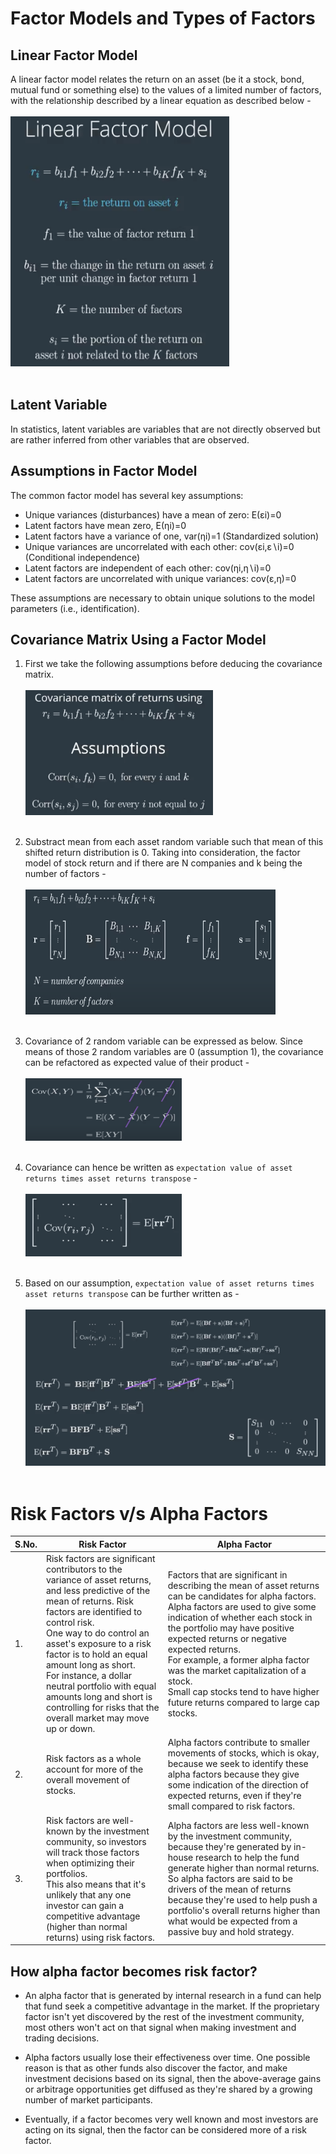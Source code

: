 # Factor Models and Types of Factors

## Linear Factor Model

A linear factor model relates the return on an asset (be it a stock, bond, mutual fund or something else) to the values of a limited number of factors, with the relationship described by a linear equation as described below -<br><br>
<img src="./Images/1. linear factor model.png" width=350 height=400></img><br><br>


## Latent Variable
In statistics, latent variables are variables that are not directly observed but are rather inferred from other variables that are observed. 

## Assumptions in Factor Model
The common factor model has several key assumptions:

* Unique variances (disturbances) have a mean of zero: E(εi)=0
* Latent factors have mean zero, E(ηi)=0
* Latent factors have a variance of one, var(ηi)=1 (Standardized solution)
* Unique variances are uncorrelated with each other: cov(εi,ε∖i)=0 (Conditional independence)
* Latent factors are independent of each other: cov(ηi,η∖i)=0
* Latent factors are uncorrelated with unique variances: cov(ε,η)=0

These assumptions are necessary to obtain unique solutions to the model parameters (i.e., identification).

## Covariance Matrix Using a Factor Model

1. First we take the following assumptions before deducing the covariance matrix.
<br><br><img src="./Images/2. assumptions.png" width=300 height=200></img><br><br>

2. Substract mean from each asset random variable such that mean of this shifted return distribution is 0. Taking into consideration, the factor model of stock return and if there are N companies and k being the number of factors -
<br><br><img src="./Images/5. matrix representation.png" width=400 height=200></img><br><br>

3. Covariance of 2 random variable can be expressed as below. Since means of those 2 random variables are 0 (assumption 1), the covariance can be refactored as expected value of their product -
<br><br><img src="./Images/6. covariance.png" width=250 height=100></img><br><br>

4. Covariance can hence be written as `expectation value of asset returns times asset returns transpose` -
<br><br><img src="./Images/7. covariance and expected returns.png" width=250 height=100></img><br><br>

5. Based on our assumption, `expectation value of asset returns times asset returns transpose` can be further written as -
<br><br><img src="./Images/9. covariance matrix of residuals.png" width=500 height=250></img><br><br>

# Risk Factors v/s Alpha Factors

| S.No. | Risk Factor                                                                                                                                                                                                                                                                                                                                                                                                                            | Alpha Factor                                                                                                                                                                                                                                                                                                                                                                                                                                   |
|-------|----------------------------------------------------------------------------------------------------------------------------------------------------------------------------------------------------------------------------------------------------------------------------------------------------------------------------------------------------------------------------------------------------------------------------------------|------------------------------------------------------------------------------------------------------------------------------------------------------------------------------------------------------------------------------------------------------------------------------------------------------------------------------------------------------------------------------------------------------------------------------------------------|
| 1.    | Risk factors are significant contributors to the variance of asset returns, and less predictive of the mean of returns. Risk factors are identified to control risk.<br> One way to do control an asset's exposure to a risk factor is to hold an equal amount long as short.<br> For instance, a dollar neutral portfolio with equal amounts long and short is controlling for risks that the overall market may move up or down.<br> | Factors that are significant in describing the mean of asset returns can be candidates for alpha factors. <br> Alpha factors are used to give some indication of whether each stock in the portfolio may have positive expected returns or negative expected returns.<br>  For example, a former alpha factor was the market capitalization of a stock. <br> Small cap stocks tend to have higher future returns compared to large cap stocks. |
| 2.    | Risk factors as a whole account for more of the overall movement of stocks.                                                                                                                                                                                                                                                                                                                                                            | Alpha factors contribute to smaller movements of stocks, which is okay, because we seek to identify these alpha factors because they give some indication of the direction of expected returns, even if they're small compared to risk factors.                                                                                                                                                                                                |
| 3.    | Risk factors are well-known by the investment community, so investors will track those factors when optimizing their portfolios. <br> This also means that it's unlikely that any one investor can gain a competitive advantage (higher than normal returns) using risk factors.                                                                                                                                                       | Alpha factors are less well-known by the investment community, because they're generated by in-house research to help the fund generate higher than normal returns. <br> So alpha factors are said to be drivers of the mean of returns because they're used to help push a portfolio's overall returns higher than what would be expected from a passive buy and hold strategy.                                                               |



## How alpha factor becomes risk factor?

* An alpha factor that is generated by internal research in a fund can help that fund seek a competitive advantage in the market. If the proprietary factor isn't yet discovered by the rest of the investment community, most others won't act on that signal when making investment and trading decisions.

* Alpha factors usually lose their effectiveness over time. One possible reason is that as other funds also discover the factor, and make investment decisions based on its signal, then the above-average gains or arbitrage opportunities get diffused as they're shared by a growing number of market participants.

* Eventually, if a factor becomes very well known and most investors are acting on its signal, then the factor can be considered more of a risk factor.







